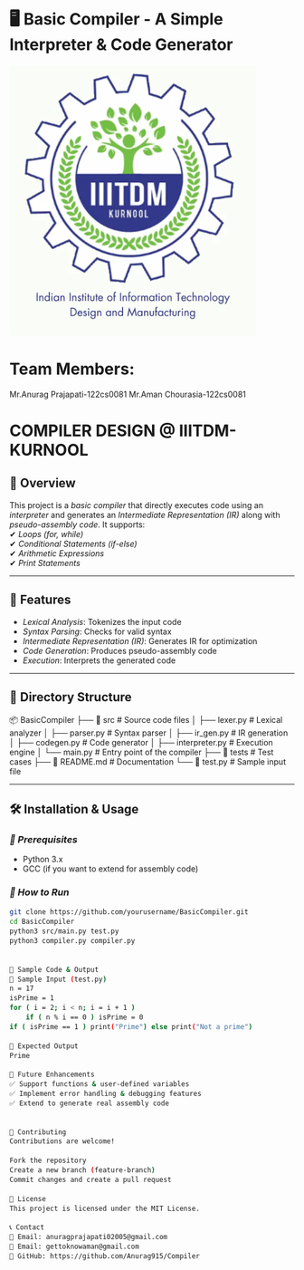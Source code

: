 # 🖥 Basic Compiler - A Simple Interpreter & Code Generator  

![alt text](image-1.png)
# Team Members:
Mr.Anurag Prajapati-122cs0081
Mr.Aman Chourasia-122cs0081

# COMPILER DESIGN @ IIITDM-KURNOOL
## 📌 Overview  
This project is a *basic compiler* that directly executes code using an *interpreter* and generates an *Intermediate Representation (IR)* along with *pseudo-assembly code*. It supports:  
✔ *Loops (for, while)*  
✔ *Conditional Statements (if-else)*  
✔ *Arithmetic Expressions*  
✔ *Print Statements*  

---

## 🚀 Features  
- *Lexical Analysis*: Tokenizes the input code  
- *Syntax Parsing*: Checks for valid syntax  
- *Intermediate Representation (IR)*: Generates IR for optimization  
- *Code Generation*: Produces pseudo-assembly code  
- *Execution*: Interprets the generated code  

---

## 📂 Directory Structure  
📦 BasicCompiler
├── 📂 src # Source code files
│ ├── lexer.py # Lexical analyzer
│ ├── parser.py # Syntax parser
│ ├── ir_gen.py # IR generation
│ ├── codegen.py # Code generator
│ ├── interpreter.py # Execution engine
│ └── main.py # Entry point of the compiler
├── 📂 tests # Test cases
├── 📜 README.md # Documentation
└── 📜 test.py # Sample input file



---

## 🛠 Installation & Usage  
### *🔹 Prerequisites*  
- Python 3.x  
- GCC (if you want to extend for assembly code)  

### *🔹 How to Run*  
```bash
git clone https://github.com/yourusername/BasicCompiler.git
cd BasicCompiler
python3 src/main.py test.py
python3 compiler.py compiler.py


📝 Sample Code & Output
🔹 Sample Input (test.py)
n = 17
isPrime = 1
for ( i = 2; i < n; i = i + 1 ) 
    if ( n % i == 0 ) isPrime = 0
if ( isPrime == 1 ) print("Prime") else print("Not a prime")

🔹 Expected Output
Prime

🎯 Future Enhancements
✅ Support functions & user-defined variables
✅ Implement error handling & debugging features
✅ Extend to generate real assembly code


🤝 Contributing
Contributions are welcome!

Fork the repository
Create a new branch (feature-branch)
Commit changes and create a pull request

📄 License
This project is licensed under the MIT License.

📞 Contact
📧 Email: anuragprajapati02005@gmail.com
📧 Email: gettoknowaman@gmail.com
🔗 GitHub: https://github.com/Anurag915/Compiler
